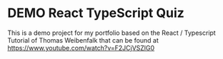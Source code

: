 # DEMO React TypeScript Quiz

This is a demo project for my portfolio based on the React / Typescript Tutorial of Thomas Weibenfalk that can be found at https://www.youtube.com/watch?v=F2JCjVSZlG0